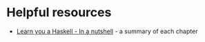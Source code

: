 # Helpful resources

* [Learn you a Haskell - In a nutshell](https://gist.github.com/mikehaertl/3258427) - a summary of each chapter
